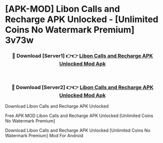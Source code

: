 # [APK-MOD] Libon  Calls and Recharge APK Unlocked - [Unlimited Coins No Watermark Premium] 3v73w



<div align="center">
<h3>🔴 Download [Server1] 👉👉 <a href="https://momento.my/?title=Libon__Calls_and_Recharge_APK_Unlocked">Libon  Calls and Recharge APK Unlocked Mod Apk</a></h3><br>

<h3>🔴 Download [Server2] 👉👉 <a href="https://momento.my/?title=Libon__Calls_and_Recharge_APK_Unlocked">Libon  Calls and Recharge APK Unlocked Mod Apk</a></h3>
</div>



Download Libon  Calls and Recharge APK Unlocked 

Free APK MOD Libon  Calls and Recharge APK Unlocked [Unlimited Coins No Watermark Premium]

Download Libon  Calls and Recharge APK Unlocked [Unlimited Coins No Watermark Premium] Mod For Android
